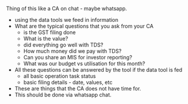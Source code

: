 Thing of this like a CA on chat - maybe whatsapp. 
- using the data tools we feed in information
- What are the typical questions that you ask from your CA 
	- is the GST filing done
	- What is the value? 
	- did everything go well with TDS? 
	- How much money did we pay with TDS?
	- Can you share an MIS for investor reporting? 
	- What was our budget vs utilisation for this month? 
- All these questions can be answered by the tool if the data tool is fed
	- all basic operation task status
	- basic filing details - date, values, etc 
- These are things that the CA does not have time for. 
- This should be done via whatsapp chat. 